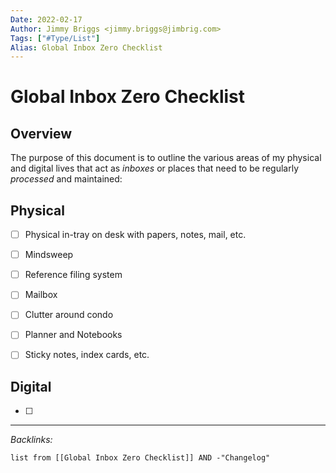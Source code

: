 ```yaml
---
Date: 2022-02-17
Author: Jimmy Briggs <jimmy.briggs@jimbrig.com>
Tags: ["#Type/List"]
Alias: Global Inbox Zero Checklist
---
```


# Global Inbox Zero Checklist

## Overview

The purpose of this document is to outline the various areas of my physical and digital lives that act as *inboxes* or places that need to be regularly *processed* and maintained:

## Physical

- [ ] Physical in-tray on desk with papers, notes, mail, etc.
- [ ] Mindsweep
- [ ] Reference filing system
- [ ] Mailbox
- [ ] Clutter around condo
- [ ] Planner and Notebooks
- [ ] Sticky notes, index cards, etc.


## Digital

- [ ] 

***

*Backlinks:*

```dataview
list from [[Global Inbox Zero Checklist]] AND -"Changelog"
```
